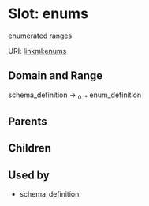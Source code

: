
# Slot: enums


enumerated ranges

URI: [linkml:enums](https://w3id.org/linkml/enums)


## Domain and Range

schema_definition ->  <sub>0..*</sub> enum_definition

## Parents


## Children


## Used by

 * schema_definition
